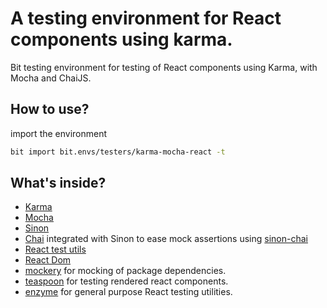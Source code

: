 # A testing environment for React components using karma.
Bit testing environment for testing of React components using Karma, with Mocha and ChaiJS.

## How to use?
import the environment
```bash
bit import bit.envs/testers/karma-mocha-react -t
```

## What's inside?
- [Karma](https://karma-runner.github.io/1.0/index.html)
- [Mocha](https://mochajs.org)
- [Sinon](http://sinonjs.org)
- [Chai](http://chaijs.com) integrated with Sinon to ease mock assertions using [sinon-chai](https://github.com/domenic/sinon-chai)
- [React test utils](https://facebook.github.io/react/docs/test-utils.html)
- [React Dom](https://facebook.github.io/react/docs/react-dom.html)
- [mockery](https://github.com/mfncooper/mockery) for mocking of package dependencies.
- [teaspoon](https://github.com/jquense/teaspoon) for testing rendered react components.
- [enzyme](https://github.com/airbnb/enzyme) for general purpose React testing utilities.